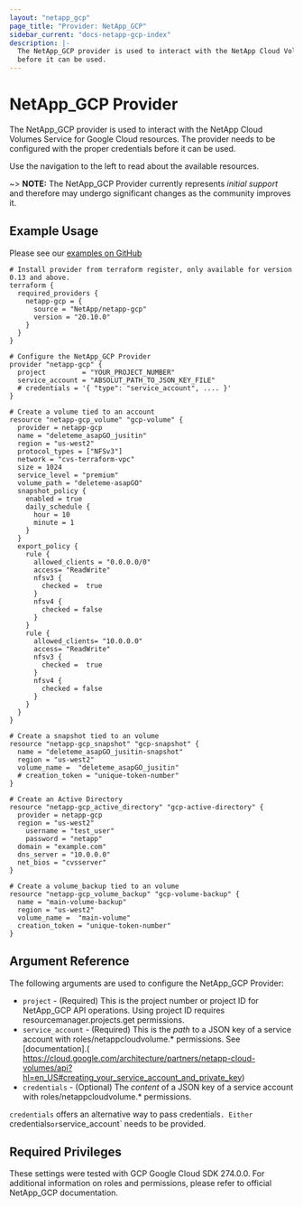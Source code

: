 ```yaml
---
layout: "netapp_gcp"
page_title: "Provider: NetApp_GCP"
sidebar_current: "docs-netapp-gcp-index"
description: |-
  The NetApp_GCP provider is used to interact with the NetApp Cloud Volumes Service for Google Cloud resources. The provider needs to be configured with the proper credentials
  before it can be used.
---
```


# NetApp_GCP Provider

The NetApp_GCP provider is used to interact with the NetApp Cloud Volumes Service for Google Cloud resources.
The provider needs to be configured with the proper credentials before it can be used.

Use the navigation to the left to read about the available resources.

~> **NOTE:** The NetApp_GCP Provider currently represents _initial support_
and therefore may undergo significant changes as the community improves it.

## Example Usage
Please see our [examples on GitHub](https://github.com/NetApp/terraform-provider-netapp-gcp/tree/master/examples/gcp)

```
# Install provider from terraform register, only available for version 0.13 and above.
terraform {
  required_providers {
    netapp-gcp = {
      source = "NetApp/netapp-gcp"
      version = "20.10.0"
    }
  }
}

# Configure the NetApp_GCP Provider
provider "netapp-gcp" {
  project         = "YOUR_PROJECT_NUMBER"
  service_account = "ABSOLUT_PATH_TO_JSON_KEY_FILE"
  # credentials = '{ "type": "service_account", .... }'
}

# Create a volume tied to an account
resource "netapp-gcp_volume" "gcp-volume" {
  provider = netapp-gcp
  name = "deleteme_asapGO_jusitin"
  region = "us-west2"
  protocol_types = ["NFSv3"]
  network = "cvs-terraform-vpc"
  size = 1024
  service_level = "premium"
  volume_path = "deleteme-asapGO"
  snapshot_policy {
    enabled = true
    daily_schedule {
      hour = 10
      minute = 1
    }
  }
  export_policy {
    rule {
      allowed_clients = "0.0.0.0/0"
      access= "ReadWrite"
      nfsv3 {
        checked =  true
      }
      nfsv4 {
        checked = false
      }
    }
    rule {
      allowed_clients= "10.0.0.0"
      access= "ReadWrite"
      nfsv3 {
        checked =  true
      }
      nfsv4 {
        checked = false
      }
    }
  }
}

# Create a snapshot tied to an volume
resource "netapp-gcp_snapshot" "gcp-snapshot" {
  name = "deleteme_asapGO_jusitin-snapshot"
  region = "us-west2"
  volume_name =  "deleteme_asapGO_jusitin"
  # creation_token = "unique-token-number"
}

# Create an Active Directory
resource "netapp-gcp_active_directory" "gcp-active-directory" {
  provider = netapp-gcp
  region = "us-west2"
	username = "test_user"
	password = "netapp"
  domain = "example.com"
  dns_server = "10.0.0.0"
  net_bios = "cvsserver"
}

# Create a volume_backup tied to an volume
resource "netapp-gcp_volume_backup" "gcp-volume-backup" {
  name = "main-volume-backup"
  region = "us-west2"
  volume_name =  "main-volume"
  creation_token = "unique-token-number"
}
```

## Argument Reference

The following arguments are used to configure the NetApp_GCP Provider:

* `project` - (Required) This is the project number or project ID for NetApp_GCP API operations. Using project ID requires resourcemanager.projects.get permissions.
* `service_account` - (Required) This is the *path* to a JSON key of a service account with roles/netappcloudvolume.* permissions. See [documentation].( https://cloud.google.com/architecture/partners/netapp-cloud-volumes/api?hl=en_US#creating_your_service_account_and_private_key)
* `credentials` - (Optional) The *content* of a JSON key of a service account with roles/netappcloudvolume.* permissions.

`credentials` offers an alternative way to pass credentials`. Either `credentials` or `service_account` needs to be provided.

## Required Privileges

These settings were tested with GCP Google Cloud SDK 274.0.0.
For additional information on roles and permissions, please refer to official
NetApp_GCP documentation.

